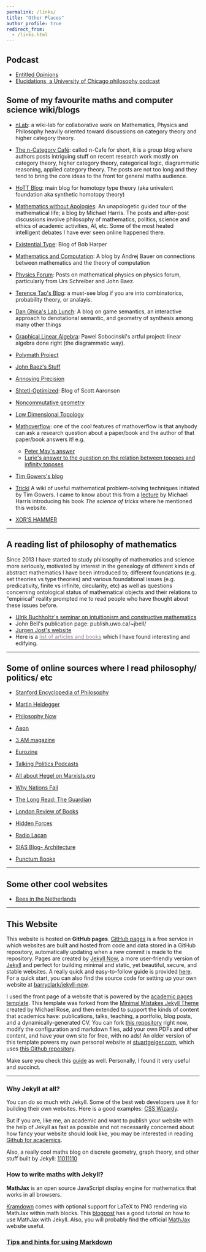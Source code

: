 ```yaml
---
permalink: /links/
title: "Other Places"
author_profile: true
redirect_from: 
  - /links.html
---
```


## Podcast 

* [Entitled Opinions](https://entitledopinions.stanford.edu/)
* [Elucidations, a University of Chicago philosophy podcast](https://lucian.uchicago.edu/blogs/elucidations/past-episodes/)

## Some of my favourite maths and computer science wiki/blogs

* [nLab](https://ncatlab.org/nlab/show/HomePage):
 a wiki-lab for collaborative work on Mathematics, Physics and Philosophy heavily oriented toward discussions on category theory and higher category theory. 
<!--
 I started using nLab since 2014 and since then it has literally become a place where I spent a good deal of time learning about category theory and higher category theory. I also have seen how beautifully the collaborative effort of many people has resulted in such a great database. Remarkably there has been a great expansion of pages since first time I was there. If your work involves (higher) category theory then chances are you already know nLab and use it frequently. However, If you are new to category theory then use nLab, but take this advice with a grain of salt. I remember my first experience of learning category theory back in 2014 using nLab among other sources and it was first a bit confusing. There are sometimes incomplete sources and sometimes self-referential , or even worse non-terminating cross-linking of pages. _Not to mention that in order to learn category theory first you have to learn infinity categories._  
 -->  

* [The n-Category Café](https://golem.ph.utexas.edu/category/):
 called n-Cafe for short, it is a group blog where authors posts intriguing stuff on recent research work mostly on category theory, higher category theory, categorical logic, diagrammatic reasoning, applied category theory. The posts are not too long and they tend to bring the core ideas to the front for general maths audience. 
 
* [HoTT Blog](https://homotopytypetheory.org/blog/):
  main blog for homotopy type theory (aka univalent foundation aka synthetic homotopy theory)
  
* [Mathematics without Apologies](https://mathematicswithoutapologies.wordpress.com/):
  An unapologetic guided tour of the mathematical life; a blog by Michael Harris. The posts and after-post discussions involve philosophy of mathematics, politics, science and ethics of academic activities, AI, etc. Some of the most heated intelligent debates I have ever seen online happened there.   

* [Existential Type](https://existentialtype.wordpress.com/): 
  Blog of Bob Harper
  
* [Mathematics and Computation](http://math.andrej.com): 
  A blog by Andrej Bauer on connections between mathematics and the theory of computation 
  
* [Physics Forum](https://www.physicsforums.com/insights/a-first-idea-of-quantum-field-theory/):
  Posts on mathematical physics on physics forum, particularly from Urs Schreiber and John Baez.  
 
* [Terence Tao's Blog](https://terrytao.wordpress.com/):
 a must-see blog if you are into combinatorics, probability theory, or analayis. 

* [Dan Ghica's Lab Lunch](http://researchblogs.cs.bham.ac.uk/thelablunch/):
  A blog on game semantics, an interactive approach to denotational semantic, and geometry of synthesis among many other things

* [Graphical Linear Algebra](https://graphicallinearalgebra.net/about/): 
  Pawel Sobocinski's artful project: linear algebra done right (the diagrammatic way).   

* [Polymath Project](http://michaelnielsen.org/polymath1/index.php?title=Main_Page)

* [John Baez's Stuff](http://math.ucr.edu/home/baez/)

* [Annoying Precision](https://qchu.wordpress.com/)

* [Shtetl-Optimized](https://www.scottaaronson.com/blog/):
  Blog of Scott Aaronson

* [Noncommutative geometry](http://noncommutativegeometry.blogspot.co.uk/)

* [Low Dimensional Topology](https://ldtopology.wordpress.com/about/)


* [Mathoverflow](https://mathoverflow.net/search?q=topos):
 one of the cool features of mathoverflow is that anybody can ask a research question about a paper/book and the author of that paper/book answers it!
e.g. 
  * [Peter May's answer](https://mathoverflow.net/questions/204167/why-should-have-peter-may-worked-with-cgwh-instead-of-cgh-in-the-geometry-of-it) 
  * [Lurie's answer to the question on the relation between toposes and infinity toposes](https://mathoverflow.net/questions/92454/relation-between-topos-and-infty-topos)


* [Tim Gowers's blog](https://gowers.wordpress.com/) 

* [Tricki](http://www.tricki.org/)
 A wiki of useful mathematical problem-solving techniques initiated by Tim Gowers.
 I came to know about this from a [lecture](https://www.youtube.com/watch?v=3n-3ZVfZfEU) by Michael Harris introducing his book _The science of tricks_ where he mentioned this website.

* [XOR’S HAMMER](https://xorshammer.com/)



-----------------------------------------------------------------------------------------------
## <a name="phil-math:reading-list"></a> A reading list of philosophy of mathematics 

Since 2013 I have started to study philosophy of mathematics and science more seriously, motivated by interest in the genealogy of different kinds of abstract mathematics I have been introduced to; different foundations (e.g. set theories vs type theories) and various foundational issues (e.g. predicativity, finite vs infinite, circularity, etc) as well as questions concerning ontological status of mathematical objects and their relations to "empirical" reality prompted me to read people who have thought about these issues before. 

 * [Ulrik Buchholtz's seminar on intuitionism and constructive mathematics](http://www2.mathematik.tu-darmstadt.de/~buchholtz/80-518-818/index.html) 
 * John Bell's publication page: publish.uwo.ca/~jbell/
 * [Jurgen Jost's website](https://www.mis.mpg.de/jjost/publications/philosophy.html)
 * Here is a <a href="/phil_math/reading_list" target="_blank"><font color="#998099">list of articles and books</font></a> which I have found interesting and edifying. 
 




-----------------------------------------------------------------------------------------------
## Some of online sources where I read philosophy/ politics/ etc

* [Stanford Encyclopedia of Philosophy](https://plato.stanford.edu)

* [Martin Heidegger](http://www.beyng.com/)

* [Philosophy Now](https://philosophynow.org/)

* [Aeon](https://aeon.co/)

* [3 AM magazine](https://www.3ammagazine.com/3am/)

* [Eurozine](https://www.eurozine.com/)

* [Talking Politics Podcasts](https://www.talkingpoliticspodcast.com/)

* [All about Hegel on Marxists.org](https://www.marxists.org/reference/archive/hegel/index.htm)

* [Why Nations Fail](http://whynationsfail.com/)

* [The Long Read: The Guardian](https://www.theguardian.com/news/series/the-long-read)

* [London Review of Books](https://www.lrb.co.uk/)

* [Hidden Forces](https://www.hiddenforcespod.com/)

* [Radio Lacan](http://www.radiolacan.com/en/home)

* [SIAS Blog- Architecture](http://blog.sias.gr/)

* [Punctum Books](https://punctumbooks.com/blog/here-be-monsters-a-punctum-publishing-primer/)



------------------------------------------------------------------------------------------------
## Some other cool websites 

* [Bees in the Netherlands](https://www.wildebijen.nl/)



------------------------------------------------------------------------------------------------
## This Website


This website is hosted on **GitHub pages**. [GitHub pages](https://pages.github.com) is a free service in which websites are built and hosted from code and data stored in a GitHub repository, automatically updating when a new commit is made to the repository. Pages are created by [Jekyll Now](http://www.jekyllnow.com/), a more user-friendly version of [Jekyll](https://jekyllrb.com/) and perfect for building minimal and static, yet beautiful, secure, and stable websites. A really quick and easy-to-follow guide is provided [here](https://www.smashingmagazine.com/2014/08/build-blog-jekyll-github-pages/). For a quick start, you can also find the source code for setting up your own website at [barryclark/jekyll-now](https://github.com/barryclark/jekyll-now).  

I used the front page of a website that is powered by the [academic pages template](https://github.com/academicpages/academicpages.github.io). This template was forked from the [Minimal Mistakes Jekyll Theme](https://mmistakes.github.io/minimal-mistakes/) created by Michael Rose, and then extended to support the kinds of content that academics have: publications, talks, teaching, a portfolio, blog posts, and a dynamically-generated CV. You can fork [this repository](https://github.com/academicpages/academicpages.github.io) right now, modify the configuration and markdown files, add your own PDFs and other content, and have your own site for free, with no ads! An older version of this template powers my own personal website at [stuartgeiger.com](http://stuartgeiger.com), which uses [this Github repository](https://github.com/staeiou/staeiou.github.io).


Make sure you check this [guide](http://jmcglone.com/guides/github-pages/) as well. Personally, I found it very useful and succinct. 


-------------------------
### Why Jekyll at all? 

You can do so much with Jekyll. Some of the best web developers use it for building their own websites. Here is a good examples:
[CSS Wizardy](https://csswizardry.com/about/).

But if you are, like me, an academic and want to publish your website with the help of Jekyll as fast as possible and not necessarily concerned about how fancy your website should look like, you may be interested in reading
[Github for academics](http://blogs.lse.ac.uk/impactofsocialsciences/2013/06/04/github-for-academics/).

Also, a really cool maths blog on discrete geometry, graph theory, and other stuff built by Jekyll: [11011110](https://11011110.github.io/blog/)

<!--- Write more here about the knowledge economy and more open ways of sharing knowledge
[Punctum](https://punctumbooks.com/blog/here-be-monsters-a-punctum-publishing-primer/) -->

### How to write maths with Jekyll? 

**MathJax** is an open source JavaScript display engine for mathematics that works in all browsers.

[Kramdown](https://kramdown.gettalong.org/) comes with optional support for LaTeX to PNG rendering via MathJax within math blocks. This [blogpost](http://gastonsanchez.com/visually-enforced/opinion/2014/02/16/Mathjax-with-jekyll/) has a good tutorial on how to use MathJax with Jekyll. Also, you will probably find the official [MathJax](http://docs.mathjax.org/en/latest/start.html) website useful.


### [Tips and hints for using Markdown](/markdown/markdown-guide.md)

